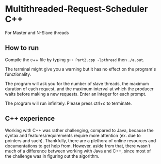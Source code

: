 # Multithreaded-Request-Scheduler C++
For Master and N-Slave threads

## How to run
Compile the c++ file by typing `g++ Part2.cpp -lpthread` then `./a.out`.

The terminal might give you a warning but it has no effect on the program's functionality. 

The program will ask you for the number of slave threads, the maximum duration of each request, and the maximum interval at which the producer waits before making a new requests. Enter an integer for each prompt.

The program will run infinitely. Please press ctrl+c to terminate.


## C++ experience
Working with C++ was rather challenging, compared to Java, because the syntax and features/requirements require more attention (ex. due to pointers and such). Thankfully, there are a plethora of online resources and documentations to get help from. However, aside from that, there wasn't much of a difference between working with Java and C++, since most of the challenge was in figuring out the algorithm.
